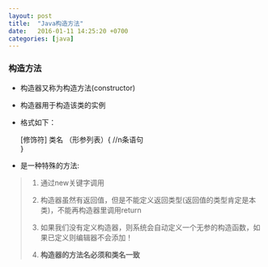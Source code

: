 ```yaml
---
layout: post
title:  "Java构造方法"
date:   2016-01-11 14:25:20 +0700
categories: [java]
---
```


### 构造方法 ###

- 构造器又称为构造方法(constructor)
- 构造器用于构造该类的实例
- 格式如下：
	
	[修饰符] 类名 （形参列表）{
	//n条语句	
	}

- 是一种特殊的方法:

> 1. 通过new关键字调用
>
> 2. 构造器虽然有返回值，但是不能定义返回类型(返回值的类型肯定是本类)，不能再构造器里调用return
>
> 3. 如果我们没有定义构造器，则系统会自动定义一个无参的构造函数，如果已定义则编辑器不会添加！
> 
> 4. **构造器的方法名必须和类名一致**